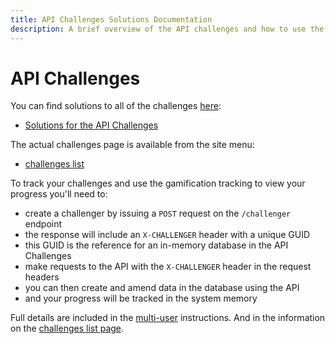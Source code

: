 ```yaml
---
title: API Challenges Solutions Documentation
description: A brief overview of the API challenges and how to use the solutions
---
```


# API Challenges

You can find solutions to all of the challenges [here](apichallenges/solutions):

- [Solutions for the API Challenges](apichallenges/solutions)

The actual challenges page is available from the site menu:

- [challenges list](/gui/challenges)

To track your challenges and use the gamification tracking to view your progress you'll need to:

- create a challenger by issuing a `POST` request on the `/challenger` endpoint
- the response will include an `X-CHALLENGER` header with a unique GUID
- this GUID is the reference for an in-memory database in the API Challenges
- make requests to the API with the `X-CHALLENGER` header in the request headers
- you can then create and amend data in the database using the API
- and your progress will be tracked in the system memory

Full details are included in the [multi-user](/gui/multiuser) instructions. And in the information on the [challenges list page](/gui/challenges).
